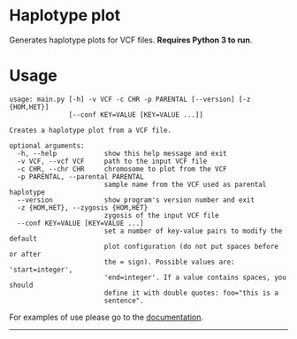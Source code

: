 # Haplotype plot

Generates haplotype plots for VCF files.
**Requires Python 3 to run**.

# Usage

```
usage: main.py [-h] -v VCF -c CHR -p PARENTAL [--version] [-z {HOM,HET}]
               [--conf KEY=VALUE [KEY=VALUE ...]]

Creates a haplotype plot from a VCF file.

optional arguments:
  -h, --help            show this help message and exit
  -v VCF, --vcf VCF     path to the input VCF file
  -c CHR, --chr CHR     chromosome to plot from the VCF
  -p PARENTAL, --parental PARENTAL
                        sample name from the VCF used as parental haplotype
  --version             show program's version number and exit
  -z {HOM,HET}, --zygosis {HOM,HET}
                        zygosis of the input VCF file
  --conf KEY=VALUE [KEY=VALUE ...]
                        set a number of key-value pairs to modify the default
                        plot configuration (do not put spaces before or after
                        the = sign). Possible values are: 'start=integer',
                        'end=integer'. If a value contains spaces, you should
                        define it with double quotes: foo="this is a
                        sentence".
```

For examples of use please go to the [documentation](https://neobernad.github.io/haplotype_plot/#/).

---